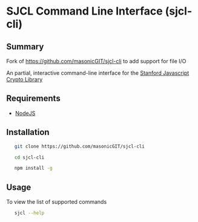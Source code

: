 # SJCL Command Line Interface (sjcl-cli)

## Summary

Fork of https://github.com/masonicGIT/sjcl-cli to add support for file I/O

An partial, interactive command-line interface for the [Stanford Javascript Crypto Library](https://crypto.stanford.edu/sjcl/)

## Requirements

* [NodeJS](https://nodejs.org/en/)

## Installation

```bash
   git clone https://github.com/masonicGIT/sjcl-cli

   cd sjcl-cli

   npm install -g
```

## Usage

To view the list of supported commands
```bash
   sjcl --help
```

